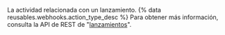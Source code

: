 La actividad relacionada con un lanzamiento. {% data reusables.webhooks.action_type_desc %} Para obtener más información, consulta la API de REST de "[lanzamientos](/v3/repos/releases/)".